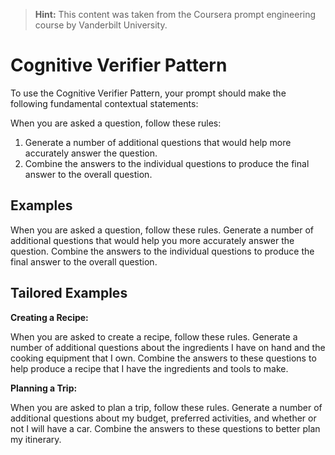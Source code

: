> **Hint:** This content was taken from the Coursera prompt engineering course by Vanderbilt University.

# Cognitive Verifier Pattern

To use the Cognitive Verifier Pattern, your prompt should make the following fundamental contextual statements:

When you are asked a question, follow these rules:

1. Generate a number of additional questions that would help more accurately answer the question.
2. Combine the answers to the individual questions to produce the final answer to the overall question.

## Examples

When you are asked a question, follow these rules. Generate a number of additional questions that would help you more accurately answer the question. Combine the answers to the individual questions to produce the final answer to the overall question.

## Tailored Examples

**Creating a Recipe:**

When you are asked to create a recipe, follow these rules. Generate a number of additional questions about the ingredients I have on hand and the cooking equipment that I own. Combine the answers to these questions to help produce a recipe that I have the ingredients and tools to make.

**Planning a Trip:**

When you are asked to plan a trip, follow these rules. Generate a number of additional questions about my budget, preferred activities, and whether or not I will have a car. Combine the answers to these questions to better plan my itinerary.